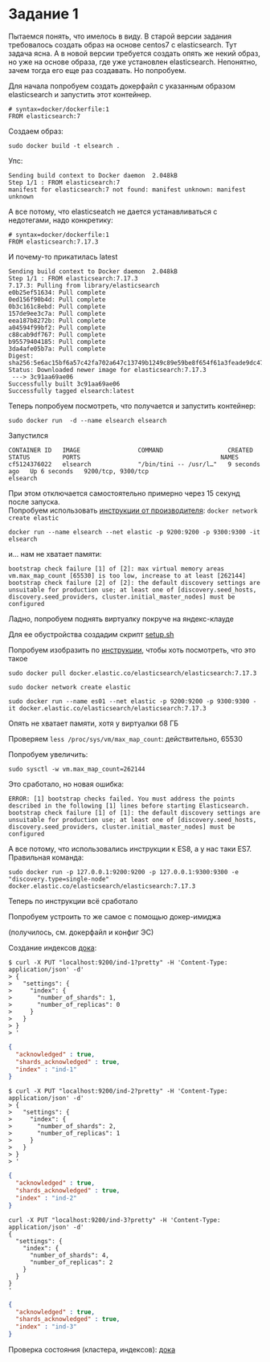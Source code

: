# Задание 1
Пытаемся понять, что имелось в виду. В старой версии задания требовалось создать образ на основе 
centos7 с elasticsearch. Тут задача ясна. А в новой версии требуется создать опять же некий образ, 
но уже на основе образа, где уже установлен elasticsearch. Непонятно, зачем тогда его еще раз создавать. 
Но попробуем.

Для начала попробуем создать докерфайл с указанным образом elasticsearch и запустить этот контейнер.
```
# syntax=docker/dockerfile:1
FROM elasticsearch:7
```
Создаем образ:
```
sudo docker build -t elsearch .
```
Упс:
```
Sending build context to Docker daemon  2.048kB
Step 1/1 : FROM elasticsearch:7
manifest for elasticsearch:7 not found: manifest unknown: manifest unknown
```
А все потому, что elasticseatch не дается устанавливаться с недотегами, надо конкретику:
```
# syntax=docker/dockerfile:1
FROM elasticsearch:7.17.3
```
И почему-то прикатилась latest
```
Sending build context to Docker daemon  2.048kB
Step 1/1 : FROM elasticsearch:7.17.3
7.17.3: Pulling from library/elasticsearch
e0b25ef51634: Pull complete 
0ed156f90b4d: Pull complete 
0b3c161c8ebd: Pull complete 
157de9ee3c7a: Pull complete 
eea187b8272b: Pull complete 
a04594f99bf2: Pull complete 
c88cab9df767: Pull complete 
b95579404185: Pull complete 
3da4afe05b7a: Pull complete 
Digest: sha256:5e6ac15bf6a57c42fa702a647c13749b1249c89e59be8f654f61a3feade9dc47
Status: Downloaded newer image for elasticsearch:7.17.3
 ---> 3c91aa69ae06
Successfully built 3c91aa69ae06
Successfully tagged elsearch:latest
```
Теперь попробуем посмотреть, что получается и запустить контейнер:
```
sudo docker run  -d --name elsearch elsearch
```
Запустился
```$ sudo docker ps
CONTAINER ID   IMAGE                COMMAND                  CREATED         STATUS         PORTS                                       NAMES
cf5124376022   elsearch             "/bin/tini -- /usr/l…"   9 seconds ago   Up 6 seconds   9200/tcp, 9300/tcp                          elsearch
```
При этом отключается самостоятельно примерно через 15 секунд после запуска.  
Попробуем использовать [инструкции от производителя](https://www.elastic.co/guide/en/elasticsearch/reference/current/docker.html):
```docker network create elastic```
```
docker run --name elsearch --net elastic -p 9200:9200 -p 9300:9300 -it elsearch
```
и... нам не хватает памяти:
```
bootstrap check failure [1] of [2]: max virtual memory areas vm.max_map_count [65530] is too low, increase to at least [262144]
bootstrap check failure [2] of [2]: the default discovery settings are unsuitable for production use; at least one of [discovery.seed_hosts, discovery.seed_providers, cluster.initial_master_nodes] must be configured
```
Ладно, попробуем поднять виртуалку покруче на яндекс-клауде

Для ее обустройства создадим скрипт [setup.sh](setup.sh)

Попробуем изобразить по [инструкции](https://www.elastic.co/guide/en/elasticsearch/reference/current/docker.html), 
чтобы хоть посмотреть, что это такое
```
sudo docker pull docker.elastic.co/elasticsearch/elasticsearch:7.17.3

sudo docker network create elastic

sudo docker run --name es01 --net elastic -p 9200:9200 -p 9300:9300 -it docker.elastic.co/elasticsearch/elasticsearch:7.17.3
```
Опять не хватает памяти, хотя у виртуалки б8 ГБ

Проверяем `less /proc/sys/vm/max_map_count`: действительно, 65530

Попробуем увеличить:
```
sudo sysctl -w vm.max_map_count=262144
```
Это сработало, но новая ошибка:
```
ERROR: [1] bootstrap checks failed. You must address the points described in the following [1] lines before starting Elasticsearch.
bootstrap check failure [1] of [1]: the default discovery settings are unsuitable for production use; at least one of [discovery.seed_hosts, discovery.seed_providers, cluster.initial_master_nodes] must be configured
```
А все потому, что использовались инструкции к ES8, а у нас таки ES7. Правильная команда:
```
sudo docker run -p 127.0.0.1:9200:9200 -p 127.0.0.1:9300:9300 -e "discovery.type=single-node" docker.elastic.co/elasticsearch/elasticsearch:7.17.3
```
Теперь по инструкции всё сработало

Попробуем устроить то же самое с помощью докер-имиджа

(получилось, см. докерфайл и конфиг ЭС)

Создание индексов [дока](https://www.elastic.co/guide/en/elasticsearch/reference/current/indices-create-index.html):
```
$ curl -X PUT "localhost:9200/ind-1?pretty" -H 'Content-Type: application/json' -d'
> {
>   "settings": {
>     "index": {
>       "number_of_shards": 1,  
>       "number_of_replicas": 0 
>     }
>   }
> }
> '
```
```json
{
  "acknowledged" : true,
  "shards_acknowledged" : true,
  "index" : "ind-1"
}
```
```
$ curl -X PUT "localhost:9200/ind-2?pretty" -H 'Content-Type: application/json' -d'
> {
>   "settings": {
>     "index": {
>       "number_of_shards": 2,  
>       "number_of_replicas": 1 
>     }
>   }
> }
> '
```
```json
{
  "acknowledged" : true,
  "shards_acknowledged" : true,
  "index" : "ind-2"
}
```
```
curl -X PUT "localhost:9200/ind-3?pretty" -H 'Content-Type: application/json' -d'
{
  "settings": {
    "index": {
      "number_of_shards": 4,  
      "number_of_replicas": 2 
    }
  }
}
'
```
```json
{
  "acknowledged" : true,
  "shards_acknowledged" : true,
  "index" : "ind-3"
}
```
Проверка состояния (кластера, индексов): [дока](https://www.elastic.co/guide/en/elasticsearch/reference/current/cluster-health.html)
